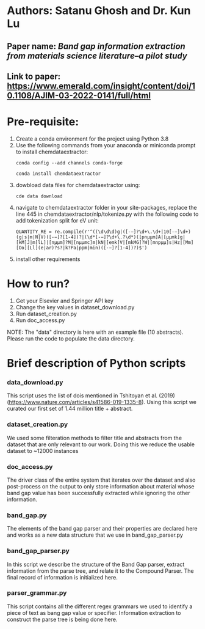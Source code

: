 # Authors: Satanu Ghosh and Dr. Kun Lu <br>
## Paper name: <i>Band gap information extraction from materials science literature–a pilot study</i><br>
## Link to paper: https://www.emerald.com/insight/content/doi/10.1108/AJIM-03-2022-0141/full/html

# Pre-requisite:

<ol>
    <li> Create a conda environment for the project using Python 3.8 </li>
    <li> Use the following commands from your anaconda or miniconda prompt to install chemdataextractor:
        <p><code>conda config --add channels conda-forge</code></p>
        <p><code>conda install chemdataextractor</code></p>
   </li>
   <li>dowbload data files for chemdataextractor using:
   <p><code>cde data download</code></p>
   
   </li>
   <li> navigate to chemdataextractor folder in your site-packages, replace the line 445 in chemdataextractor/nlp/tokenize.py with the following code to add tokenization split for eV unit:
   <p><code>QUANTITY_RE = re.compile(r'^((\d\d\d)g|([-−]?\d+\.\d+|10[-−]\d+)(g|s|m|N|V)([-−]?[1-4])?|(\d*[-−]?\d+\.?\d*)([pnµμm]A|[µμmk]g|[kM]J|m[lL]|[nµμm]?M|[nµμmc]m|kN|[emk]V|[mkMG]?W|[mnpμµ]s|Hz|[Mm][Oo][Ll](e|ar)?s?|k?Pa|ppm|min)([-−]?[1-4])?)$')</code></p>
   </li>
   <li>install other requirements</li>
</ol>

# How to run?

<ol>
   <li> Get your Elsevier and Springer API key </li>
   <li> Change the key values in dataset_download.py </li>
   <li> Run dataset_creation.py </li>
   <li> Run doc_access.py
   
</ol>

NOTE: The "data" directory is here with an example file (10 abstracts). Please run the code to populate the data directory.

# Brief description of Python scripts

 ### data_download.py
 
 This script uses the list of dois mentioned in Tshitoyan et al. (2019) (https://www.nature.com/articles/s41586-019-1335-8). Using this script we curated our first set of 1.44 million title + abstract.
 
 ### dataset_creation.py
 
 We used some filteration methods to filter title and abstracts from the dataset that are only relevant to our work. Doing this we reduce the usable dataset to ~12000 instances
 
 ### doc_access.py
 
 The driver class of the entire system that iterates over the dataset and also post-process on the output to only store information about material whose band gap value has been successfully extracted while ignoring the other information.
 
 ### band_gap.py
 
 The elements of the band gap parser and their properties are declared here and works as a new data structure that we use in band_gap_parser.py
 
 ### band_gap_parser.py
 
 In this script we describe the structure of the Band Gap parser, extract information from the parse tree, and relate it to the Compound Parser. The final record of information is initialized here.
 
 ### parser_grammar.py
 
 This script contains all the different regex grammars we used to identify a piece of text as bang gap value or specifier. Information extraction to construct the parse tree is being done here.

